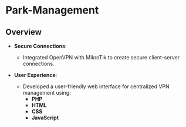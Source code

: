 # Park-Management

## Overview

- **Secure Connections**:
  - Integrated OpenVPN with MikroTik to create secure client-server connections.

- **User Experience**:
  - Developed a user-friendly web interface for centralized VPN management using:
    - **PHP**
    - **HTML**
    - **CSS**
    - **JavaScript**
